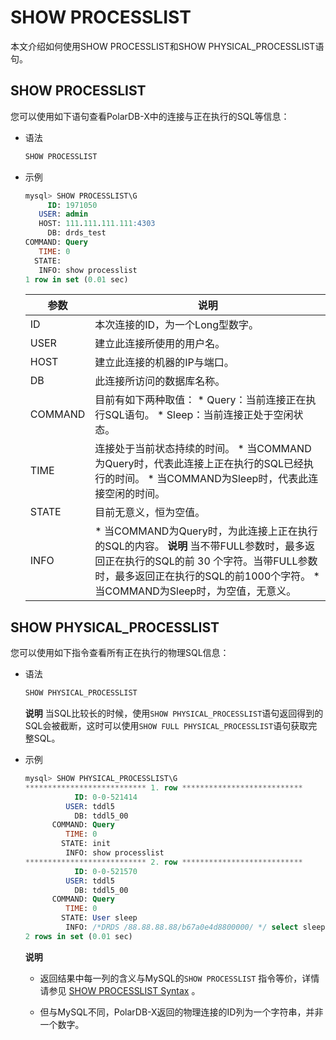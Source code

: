 SHOW PROCESSLIST 
=====================================

本文介绍如何使用SHOW PROCESSLIST和SHOW PHYSICAL_PROCESSLIST语句。

SHOW PROCESSLIST 
-------------------------------------

您可以使用如下语句查看PolarDB-X中的连接与正在执行的SQL等信息：

* 语法

  ```sql
  SHOW PROCESSLIST
  ```

  

* 示例

  ```sql
  mysql> SHOW PROCESSLIST\G
       ID: 1971050
     USER: admin
     HOST: 111.111.111.111:4303
       DB: drds_test
  COMMAND: Query
     TIME: 0
    STATE: 
     INFO: show processlist
  1 row in set (0.01 sec)
  ```

  

  |   参数    |                                                                                                                说明                                                                                                                |
  |---------|----------------------------------------------------------------------------------------------------------------------------------------------------------------------------------------------------------------------------------|
  | ID      | 本次连接的ID，为一个Long型数字。                                                                                                                                                                                                              |
  | USER    | 建立此连接所使用的用户名。                                                                                                                                                                                                                    |
  | HOST    | 建立此连接的机器的IP与端口。                                                                                                                                                                                                                  |
  | DB      | 此连接所访问的数据库名称。                                                                                                                                                                                                                    |
  | COMMAND | 目前有如下两种取值： * Query：当前连接正在执行SQL语句。  * Sleep：当前连接正处于空闲状态。                                                                                     |
  | TIME    | 连接处于当前状态持续的时间。 * 当COMMAND为Query时，代表此连接上正在执行的SQL已经执行的时间。  * 当COMMAND为Sleep时，代表此连接空闲的时间。                                                      |
  | STATE   | 目前无意义，恒为空值。                                                                                                                                                                                                                      |
  | INFO    | * 当COMMAND为Query时，为此连接上正在执行的SQL的内容。 **说明** 当不带FULL参数时，最多返回正在执行的SQL的前 30 个字符。当带FULL参数时，最多返回正在执行的SQL的前1000个字符。   * 当COMMAND为Sleep时，为空值，无意义。   |

  




SHOW PHYSICAL_PROCESSLIST 
----------------------------------------------

您可以使用如下指令查看所有正在执行的物理SQL信息：

* 语法

  ```sql
  SHOW PHYSICAL_PROCESSLIST
  ```

  
  **说明** 当SQL比较长的时候，使用`SHOW PHYSICAL_PROCESSLIST`语句返回得到的SQL会被截断，这时可以使用`SHOW FULL PHYSICAL_PROCESSLIST`语句获取完整SQL。
  

* 示例

  ```sql
  mysql> SHOW PHYSICAL_PROCESSLIST\G
  *************************** 1. row ***************************
             ID: 0-0-521414
           USER: tddl5
             DB: tddl5_00
        COMMAND: Query
           TIME: 0
          STATE: init
           INFO: show processlist
  *************************** 2. row ***************************
             ID: 0-0-521570
           USER: tddl5
             DB: tddl5_00
        COMMAND: Query
           TIME: 0
          STATE: User sleep
           INFO: /*DRDS /88.88.88.88/b67a0e4d8800000/ */ select sleep(1000)
  2 rows in set (0.01 sec)
  ```

  
  **说明**
  * 返回结果中每一列的含义与MySQL的`SHOW PROCESSLIST` 指令等价，详情请参见 [SHOW PROCESSLIST Syntax](https://dev.mysql.com/doc/refman/5.5/en/show-processlist.html) 。
  
  * 但与MySQL不同，PolarDB-X返回的物理连接的ID列为一个字符串，并非一个数字。
  

  
  



